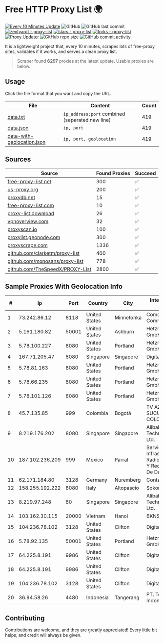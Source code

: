 
# Free HTTP Proxy List 🌍

[![Every 10 Minutes Update](https://github.com/mertguvencli/http-proxy-list/actions/workflows/main.yml/badge.svg?branch=main)](https://github.com/mertguvencli/http-proxy-list/actions/workflows/main.yml)
![GitHub](https://img.shields.io/github/license/mertguvencli/http-proxy-list)
![GitHub last commit](https://img.shields.io/github/last-commit/mertguvencli/http-proxy-list)
[![zevtyardt - proxy-list](https://img.shields.io/static/v1?label=zevtyardt&message=proxy-list&color=blue&logo=github)](https://github.com/zevtyardt/proxy-list "Go to GitHub repo")
[![stars - proxy-list](https://img.shields.io/github/stars/zevtyardt/proxy-list?style=social)](https://github.com/zevtyardt/proxy-list)
[![forks - proxy-list](https://img.shields.io/github/forks/zevtyardt/proxy-list?style=social)](https://github.com/zevtyardt/proxy-list)
[![Proxy Updater](https://github.com/zevtyardt/proxy-list/workflows/Proxy%20Updater/badge.svg)](https://github.com/zevtyardt/proxy-list/actions?query=workflow:"Proxy+Updater")
![GitHub repo size](https://img.shields.io/github/repo-size/zevtyardt/proxy-list)
[![GitHub commit activity](https://img.shields.io/github/commit-activity/m/zevtyardt/proxy-list?logo=commits)](https://github.com/zevtyardt/proxy-list/commits/main)

It is a lightweight project that, every 10 minutes, scrapes lots of free-proxy sites, validates if it works, and serves a clean proxy list.

> Scraper found **6297** proxies at the latest update. Usable proxies are below.

## Usage

Click the file format that you want and copy the URL.

|File|Content|Count|
|----|-------|-----|
|[data.txt](https://raw.githubusercontent.com/mertguvencli/http-proxy-list/main/proxy-list/data.txt)|`ip_address:port` combined (seperated new line)|419|
|[data.json](https://raw.githubusercontent.com/mertguvencli/http-proxy-list/main/proxy-list/data.json)|`ip, port`|419|
|[data-with-geolocation.json](https://raw.githubusercontent.com/mertguvencli/http-proxy-list/main/proxy-list/data-with-geolocation.json)|`ip, port, geolocation`|419|

## Sources

|Source|Found Proxies|Succeed|
|------|-------------|-------|
|[free-proxy-list.net](https://free-proxy-list.net)|300|✅|
|[us-proxy.org](https://www.us-proxy.org)|200|✅|
|[proxydb.net](http://proxydb.net)|15|✅|
|[free-proxy-list.com](https://free-proxy-list.com/?page=&port=&type%5B%5D=http&type%5B%5D=https&up_time=0&search=Search)|10|✅|
|[proxy-list.download](https://www.proxy-list.download/HTTP)|26|✅|
|[vpnoverview.com](https://vpnoverview.com/privacy/anonymous-browsing/free-proxy-servers)|32|✅|
|[proxyscan.io](https://www.proxyscan.io)|100|✅|
|[proxylist.geonode.com](https://proxylist.geonode.com/api/proxy-list?limit=300&page=1&sort_by=lastChecked&sort_type=desc&protocols=http,https)|300|✅|
|[proxyscrape.com](https://api.proxyscrape.com/v2/?request=displayproxies&protocol=http&timeout=10000&country=all&ssl=all&anonymity=all)|1336|✅|
|[github.com/clarketm/proxy-list](https://raw.githubusercontent.com/clarketm/proxy-list/master/proxy-list-raw.txt)|400|✅|
|[github.com/monosans/proxy-list](https://raw.githubusercontent.com/monosans/proxy-list/main/proxies/http.txt)|778|✅|
|[github.com/TheSpeedX/PROXY-List](https://raw.githubusercontent.com/TheSpeedX/PROXY-List/master/http.txt)|2800|✅|


## Sample Proxies With Geolocation Info

|#|Ip|Port|Country|City|Internet Service Provider|
|-|--|----|-------|----|-------------------------|
|1|73.242.86.12|8118|United States|Minnetonka|Comcast Cable Communications|
|2|5.161.180.82|50001|United States|Ashburn|Hetzner Online GmbH|
|3|5.78.100.227|8080|United States|Portland|Hetzner Online GmbH|
|4|167.71.205.47|8080|Singapore|Singapore|DigitalOcean, LLC|
|5|5.78.81.163|8080|United States|Portland|Hetzner Online GmbH|
|6|5.78.66.235|8080|United States|Portland|Hetzner Online GmbH|
|7|5.78.101.126|8080|United States|Portland|Hetzner Online GmbH|
|8|45.7.135.85|999|Colombia|Bogotá|TV AZTECA SUCURSAL COLOMBIA|
|9|8.219.176.202|8080|Singapore|Singapore|Alibaba (US) Technology Co., Ltd.|
|10|187.102.236.209|999|Mexico|Parral|Servicios De Infraestructura De Radiocomunicacion Y Redes Privadas De Datos Hype|
|11|62.171.184.80|3128|Germany|Nuremberg|Contabo GmbH|
|12|158.255.192.222|8080|Italy|Altopascio|Sokom S.r.l.|
|13|8.219.97.248|80|Singapore|Singapore|Alibaba (US) Technology Co., Ltd.|
|14|103.162.30.115|20000|Vietnam|Hanoi|BKNS|
|15|104.236.78.102|3128|United States|Clifton|DigitalOcean, LLC|
|16|5.78.92.135|50001|United States|Portland|Hetzner Online GmbH|
|17|64.225.8.191|9986|United States|Clifton|DigitalOcean, LLC|
|18|64.225.8.191|9986|United States|Clifton|DigitalOcean, LLC|
|19|104.236.78.102|3128|United States|Clifton|DigitalOcean, LLC|
|20|36.94.58.26|4480|Indonesia|Tangerang|PT. Telekomunikasi Indonesia|



## Contributing

Contributions are welcome, and they are greatly appreciated! Every
little bit helps, and credit will always be given.

